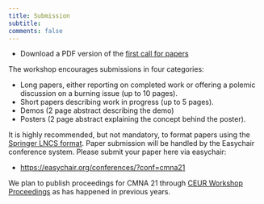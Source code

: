 ```yaml
---
title: Submission 
subtitle: 
comments: false
---
```



* Download a PDF version of the [first call for papers](/cmna21/assets/cfp/cfp1.pdf) 
<!--* Download a PDF version of the [second call for papers](http://arg.napier.ac.uk/events/cmna/assets/cfp/cfp2.pdf)-->


The workshop encourages submissions in four categories:

* Long papers, either reporting on completed work or offering a polemic discussion on a burning issue (up to 10 pages).
* Short papers describing work in progress (up to 5 pages).
* Demos (2 page abstract describing the demo)
* Posters (2 page abstract explaining the concept behind the poster).

It is highly recommended, but not mandatory, to format papers using the [Springer LNCS format](https://www.springer.com/gp/computer-science/lncs/conference-proceedings-guidelines). Paper submission will be handled by the Easychair conference system. Please submit your paper here via easychair: 

* https://easychair.org/conferences/?conf=cmna21

We plan to publish proceedings for CMNA 21 through [CEUR Workshop Proceedings](http://ceur-ws.org/) as has happened in previous years. 

